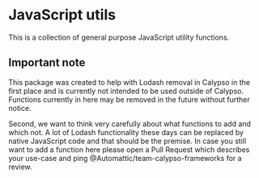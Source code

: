 # JavaScript utils

This is a collection of general purpose JavaScript utility functions.

## Important note

This package was created to help with Lodash removal in Calypso in the first place and is currently
not intended to be used outside of Calypso. Functions currently in here may be removed in the future
without further notice.

Second, we want to think very carefully about what functions to add and which not. A lot of Lodash
functionality these days can be replaced by native JavaScript code and that should be the premise.
In case you still want to add a function here please open a Pull Request which describes your use-case
and ping @Automattic/team-calypso-frameworks for a review.
